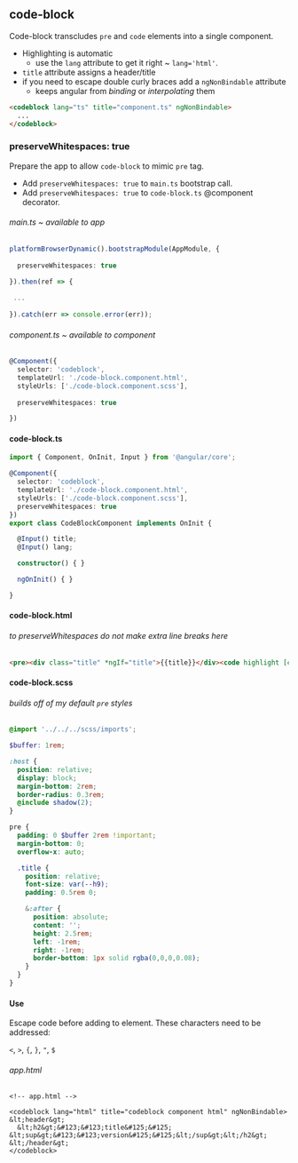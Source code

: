 ## code-block

Code-block transcludes `pre` and `code` elements into a single component.
- Highlighting is automatic
  - use the `lang` attribute to get it right  ~  `lang='html'`. 
- `title` attribute assigns a header/title
- if you need to escape double curly braces add a `ngNonBindable` attribute
    - keeps angular from *binding* or *interpolating* them

```html
<codeblock lang="ts" title="component.ts" ngNonBindable>
  ...
</codeblock>
```

### preserveWhitespaces: true
Prepare the app to allow `code-block` to mimic `pre` tag.  
- Add `preserveWhitespaces: true` to `main.ts` bootstrap call.
- Add `preserveWhitespaces: true` to `code-block.ts` @component decorator.
###### main.ts ~ *available to app*
```ts
platformBrowserDynamic().bootstrapModule(AppModule, {
  
  preserveWhitespaces: true

}).then(ref => {
  
 ...
 
}).catch(err => console.error(err));
```
###### component.ts ~ *available to component*
```ts
@Component({
  selector: 'codeblock',
  templateUrl: './code-block.component.html',
  styleUrls: ['./code-block.component.scss'], 
  
  preserveWhitespaces: true

})
```

#### code-block.ts
```ts
import { Component, OnInit, Input } from '@angular/core';

@Component({
  selector: 'codeblock',
  templateUrl: './code-block.component.html',
  styleUrls: ['./code-block.component.scss'], 
  preserveWhitespaces: true
})
export class CodeBlockComponent implements OnInit {

  @Input() title;
  @Input() lang;

  constructor() { }

  ngOnInit() { }

}
```

#### code-block.html
###### *to preserveWhitespaces do not make extra line breaks here*
```html
<pre><div class="title" *ngIf="title">{{title}}</div><code highlight [class]="lang"><ng-content></ng-content></code></pre>
```


#### code-block.scss 
###### *builds off of my default `pre` styles*
```scss
@import '../../../scss/imports';

$buffer: 1rem;

:host {  
  position: relative;
  display: block;
  margin-bottom: 2rem;
  border-radius: 0.3rem;
  @include shadow(2);
}

pre {
  padding: 0 $buffer 2rem !important;
  margin-bottom: 0;
  overflow-x: auto;

  .title {
    position: relative;
    font-size: var(--h9);
    padding: 0.5rem 0;

    &:after {
      position: absolute;
      content: '';
      height: 2.5rem;
      left: -1rem;
      right: -1rem;
      border-bottom: 1px solid rgba(0,0,0,0.08);
    }
  } 
}
```

#### Use
Escape code before adding to element.  These characters need to be addressed:

`<`, `>`, `{`, `}`, `"`, `$`

###### *app.html*
```
<!-- app.html -->

<codeblock lang="html" title="codeblock component html" ngNonBindable>
&lt;header&gt;
  &lt;h2&gt;&#123;&#123;title&#125;&#125; &lt;sup&gt;&#123;&#123;version&#125;&#125;&lt;/sup&gt;&lt;/h2&gt;
&lt;/header&gt;
</codeblock>
```
